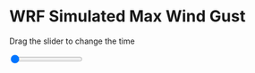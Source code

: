 <h1>WRF Simulated Max Wind Gust</h1>
<p>Drag the slider to change the time</p>

<div class="slidecontainer">
<input oninput='setImage(this)' class="slider" type="range" min="0" max="5" value="0" step="1" />
<img id='img'/>
</div>

<script>
var img = document.getElementById('img');
var img_array = ['/assets/images/wrf/w_wrfout_d01_2020-04-27_12:00:00.png',
'/assets/images/wrf/w_wrfout_d01_2020-04-27_13:00:00.png',
'/assets/images/wrf/w_wrfout_d01_2020-04-27_14:00:00.png',
'/assets/images/wrf/w_wrfout_d01_2020-04-27_15:00:00.png',
'/assets/images/wrf/w_wrfout_d01_2020-04-27_16:00:00.png',];
function setImage(obj)
{
        var value = obj.value;
        img.src = img_array[value];

}
</script>
